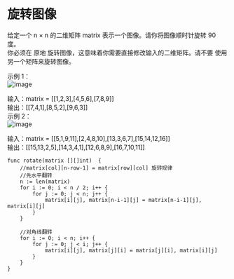 # 旋转图像

给定一个 n × n 的二维矩阵 matrix 表示一个图像。请你将图像顺时针旋转 90 度。  
你必须在 原地 旋转图像，这意味着你需要直接修改输入的二维矩阵。请不要 使用另一个矩阵来旋转图像。  

 

示例 1：  
![image](https://github.com/user-attachments/assets/facc959d-ba9d-4951-87b1-b0fcb0f1370a)


输入：matrix = [[1,2,3],[4,5,6],[7,8,9]]  
输出：[[7,4,1],[8,5,2],[9,6,3]]  
示例 2：  
![image](https://github.com/user-attachments/assets/0891fb6b-90c1-423e-96db-49bbe9073efc)


输入：matrix = [[5,1,9,11],[2,4,8,10],[13,3,6,7],[15,14,12,16]]  
输出：[[15,13,2,5],[14,3,4,1],[12,6,8,9],[16,7,10,11]]  
```
func rotate(matrix [][]int)  {
    //matrix[col][n-row-1] = matrix[row][col] 旋转规律
    //先水平翻转
    n := len(matrix)
    for i := 0; i < n / 2; i++ {
        for j := 0; j < n; j++ {
            matrix[i][j], matrix[n-i-1][j] = matrix[n-i-1][j], matrix[i][j]
        }
    }

    //对角线翻转
    for i := 0; i < n; i++ {
        for j := 0; j < i; j++ {
            matrix[i][j], matrix[j][i] = matrix[j][i], matrix[i][j]
        }
    }
}
```
